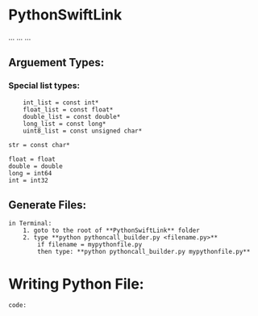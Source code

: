 # PythonSwiftLink
...
...
...

## Arguement Types:
### Special list types:
        int_list = const int*
        float_list = const float*
        double_list = const double*
        long_list = const long*
        uint8_list = const unsigned char*

    str = const char*

    float = float
    double = double
    long = int64
    int = int32

## Generate Files:
    in Terminal:
        1. goto to the root of **PythonSwiftLink** folder
        2. type **python pythoncall_builder.py <filename.py>**
            if filename = mypythonfile.py
            then type: **python pythoncall_builder.py mypythonfile.py**

# Writing Python File:
    code:
